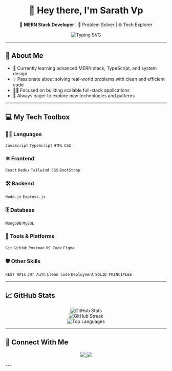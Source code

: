 <h1 align="center">👋 Hey there, I'm Sarath Vp</h1>
<p align="center">
  🚀 <strong>MERN Stack Developer</strong> | 🧠 Problem Solver | 🌐 Tech Explorer
</p>

<p align="center">
  <img src="https://readme-typing-svg.demolab.com?font=Fira+Code&size=22&pause=1000&color=00ADB5&center=true&vCenter=true&width=600&lines=Consistency+is+what+transforms+average+into+excellence." alt="Typing SVG" />
</p>


---

## 🧠 About Me

- 🔭 Currently learning advanced MERN stack, TypeScript, and system design  
- 💡 Passionate about solving real-world problems with clean and efficient code  
- 🧑‍💻 Focused on building scalable full-stack applications  
- 🧩 Always eager to explore new technologies and patterns  

---

## 💻 My Tech Toolbox

### 🧑‍💻 Languages  
`JavaScript` `TypeScript` `HTML` `CSS`

### ⚛️ Frontend  
`React` `Redux` `Tailwind CSS` `BootStrap`

### 🛠️ Backend  
`Node.js` `Express.js`

### 🗄️ Database  
`MongoDB` `MySQL`

### 🧰 Tools & Platforms  
`Git` `GitHub` `Postman` `VS Code` `Figma`

### 🛡️ Other Skills  
`REST APIs` `JWT Auth` `Clean Code` `Deployment` `SOLID PRINCIPLES`

---

## 📈 GitHub Stats

<p align="center">
  <img src="https://github-readme-stats.vercel.app/api?username=sarath2308&show_icons=true&theme=tokyonight" alt="GitHub Stats" />
  <br />
  <img src="https://streak-stats.demolab.com/?user=sarath2308&theme=tokyonight" alt="GitHub Streak" />
  <br />
  <img src="https://github-readme-stats.vercel.app/api/top-langs/?username=sarath2308&layout=compact&theme=tokyonight" alt="Top Languages" />
</p>

---

## 🔗 Connect With Me

<p align="center">
  <a href="https://linkedin.com/in/sarath-v-p-3348a7336">
    <img src="https://img.shields.io/badge/-LinkedIn-0077B5?logo=linkedin&style=flat-square" />
  </a>
  <a href="mailto:sarathvp1546@gmail.com">
    <img src="https://img.shields.io/badge/-Gmail-D14836?logo=gmail&style=flat-square" />
  </a>
</p>
---

